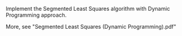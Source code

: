 Implement the Segmented Least Squares algorithm with Dynamic Programming approach.

More, see "Segmented Least Squares (Dynamic Programming).pdf"
